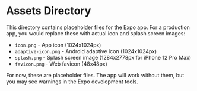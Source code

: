 # Assets Directory

This directory contains placeholder files for the Expo app. For a production app, you would replace these with actual icon and splash screen images:

- `icon.png` - App icon (1024x1024px)
- `adaptive-icon.png` - Android adaptive icon (1024x1024px)
- `splash.png` - Splash screen image (1284x2778px for iPhone 12 Pro Max)
- `favicon.png` - Web favicon (48x48px)

For now, these are placeholder files. The app will work without them, but you may see warnings in the Expo development tools.

